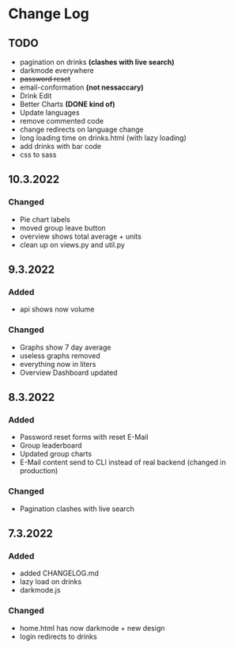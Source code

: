 # Change Log

## TODO

-   pagination on drinks **(clashes with live search)**
-   darkmode everywhere
-   ~~password reset~~
-   email-conformation **(not nessaccary)**
-   Drink Edit
-   Better Charts **(DONE kind of)**
-   Update languages
-   remove commented code
-   change redirects on language change
-   long loading time on drinks.html (with lazy loading)
-   add drinks with bar code
-   css to sass

## 10.3.2022

### Changed

-   Pie chart labels
-   moved group leave button
-   overview shows total average + units
-   clean up on views.py and util.py

## 9.3.2022

### Added

-   api shows now volume

### Changed

-   Graphs show 7 day average
-   useless graphs removed
-   everything now in liters
-   Overview Dashboard updated

## 8.3.2022

### Added

-   Password reset forms with reset E-Mail
-   Group leaderboard
-   Updated group charts
-   E-Mail content send to CLI instead of real backend (changed in production)

### Changed

-   Pagination clashes with live search

## 7.3.2022

### Added

-   added CHANGELOG.md
-   lazy load on drinks
-   darkmode.js

### Changed

-   home.html has now darkmode + new design
-   login redirects to drinks
